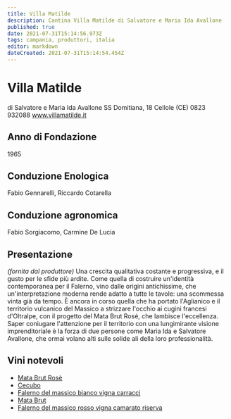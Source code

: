 ```yaml
---
title: Villa Matilde
description: Cantina Villa Matilde di Salvatore e Maria Ida Avallone
published: true
date: 2021-07-31T15:14:56.973Z
tags: campania, produttori, italia
editor: markdown
dateCreated: 2021-07-31T15:14:54.454Z
---
```


# Villa Matilde

<span class="icon-user"></span> di Salvatore e Maria Ida Avallone
<span class="icon-address"></span> SS Domitiana, 18 Cellole (CE)
<span class="icon-telephone"></span> 0823 932088
<span class="icon-www"></span> www.villamatilde.it

## Anno di Fondazione
1965
## Conduzione Enologica
Fabio Gennarelli, Riccardo Cotarella
## Conduzione agronomica
Fabio Sorgiacomo, Carmine De Lucia
## Presentazione
*(fornita dal produttore)*
Una crescita qualitativa costante e progressiva, e il gusto per le sfide più ardite. Come quella di costruire un'identità contemporanea per il Falerno, vino dalle origini antichissime, che un'interpretazione moderna rende adatto a tutte le tavole: una scommessa vinta già da tempo. È ancora in corso quella che ha portato l'Aglianico e il territorio vulcanico del Massico a strizzare l'occhio ai cugini francesi d'Oltralpe, con il progetto del Mata Brut Rosé, che lambisce l'eccellenza. Saper coniugare l'attenzione per il territorio con una lungimirante visione imprenditoriale è la forza di due persone come Maria Ida e Salvatore Avallone, che ormai volano alti sulle solide ali della loro professionalità.

## Vini notevoli
- [Mata Brut Rosè](vini/italia/campania/rosati/villa-matilda_mata-brut-rose)
- [Cecubo](vini/italia/campania/rossi/villa-matilda_cecubo)
- [Falerno del massico bianco vigna carracci](vini/italia/campania/bianchi/villa-matilda_falerno-del-massico-bianco-vigna-carracci)
- [Mata Brut](vini/italia/campania/bianchi/villa-matilda_mata-brut)
- [Falerno del massico rosso vigna camarato riserva](vini/italia/campania/rossi/villa-matilda_falerno-del-massico-rosso-vigna-camarato-riserva)